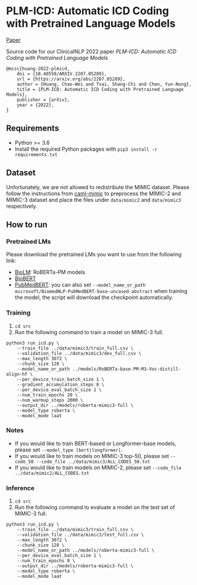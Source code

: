 # PLM-ICD: Automatic ICD Coding with Pretrained Language Models
[Paper](https://arxiv.org/abs/2207.05289)

Source code for our ClinicalNLP 2022 paper *PLM-ICD: Automatic ICD Coding with Pretrained Language Models*

    @misc{huang-2022-plmicd,
        doi = {10.48550/ARXIV.2207.05289},
        url = {https://arxiv.org/abs/2207.05289},  
        author = {Huang, Chao-Wei and Tsai, Shang-Chi and Chen, Yun-Nung},
        title = {PLM-ICD: Automatic ICD Coding with Pretrained Language Models},
        publisher = {arXiv},
        year = {2022},
    }


## Requirements
* Python >= 3.6
* Install the required Python packages with `pip3 install -r requirements.txt`

## Dataset
Unfortunately, we are not allowed to redistribute the MIMIC dataset.
Please follow the instructions from [caml-mimic](https://github.com/jamesmullenbach/caml-mimic) to preprocess the MIMIC-2 and MIMIC-3 dataset and place the files under `data/mimic2` and `data/mimic3` respectively.

## How to run
### Pretrained LMs
Please download the pretrained LMs you want to use from the following link:
- [BioLM](https://github.com/facebookresearch/bio-lm): RoBERTa-PM models
- [BioBERT](https://github.com/dmis-lab/biobert)
- [PubMedBERT](https://huggingface.co/microsoft/BiomedNLP-PubMedBERT-base-uncased-abstract): you can also set `--model_name_or_path microsoft/BiomedNLP-PubMedBERT-base-uncased-abstract` when training the model, the script will download the checkpoint automatically.


### Training
1. `cd src`
2. Run the following command to train a model on MIMIC-3 full.
```
python3 run_icd.py \
    --train_file ../data/mimic3/train_full.csv \
    --validation_file ../data/mimic3/dev_full.csv \
    --max_length 3072 \
    --chunk_size 128 \
    --model_name_or_path ../models/RoBERTa-base-PM-M3-Voc-distill-align-hf \
    --per_device_train_batch_size 1 \
    --gradient_accumulation_steps 8 \
    --per_device_eval_batch_size 1 \
    --num_train_epochs 20 \
    --num_warmup_steps 2000 \
    --output_dir ../models/roberta-mimic3-full \
    --model_type roberta \
    --model_mode laat
```

### Notes
- If you would like to train BERT-based or Longformer-base models, please set `--model_type [bert|longformer]`.
- If you would like to train models on MIMIC-3 top-50, please set `--code_50 --code_file ../data/mimic3/ALL_CODES_50.txt`
- If you would like to train models on MIMIC-2, please set `--code_file ../data/mimic2/ALL_CODES.txt`

### Inference
1. `cd src`
2. Run the following command to evaluate a model on the test set of MIMIC-3 full.
```
python3 run_icd.py \
    --train_file ../data/mimic3/train_full.csv \
    --validation_file ../data/mimic3/test_full.csv \
    --max_length 3072 \
    --chunk_size 128 \
    --model_name_or_path ../models/roberta-mimic3-full \
    --per_device_eval_batch_size 1 \
    --num_train_epochs 0 \
    --output_dir ../models/roberta-mimic3-full \
    --model_type roberta \
    --model_mode laat
```